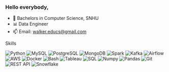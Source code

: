 ### Hello everybody,

- :book: Bachelors in Computer Science, SNHU
- 📊 Data Engineer
- 📫 Email: walker.educs@gmail.com

Skills 

![Python](https://img.shields.io/badge/-Python-blue?style=flat-square&logo=python&logoColor=white)
![MySQL](https://img.shields.io/badge/-MySQL-red?style=flat-square&logo=mysql&logoColor=white)
![PostgreSQL](https://img.shields.io/badge/-PostgreSQL-white?style=flat-square&logo=postgresql&logoColor=blue)
![MongoDB](https://img.shields.io/badge/-MongoDB-blue?style=flat-square&logo=mongodb&logoColor=white)
![Spark](https://img.shields.io/badge/-Apache%20Spark-red?style=flat-square&logo=Apache%20Spark&logoColor=white)
![Kafka](https://img.shields.io/badge/-Kafka-white?style=flat-square&logo=apache-kafka&logoColor=blue)
![Airflow](https://img.shields.io/badge/-Airflow-blue?style=flat-square&logo=apache-airflow&logoColor=white)
![AWS](https://img.shields.io/badge/-AWS-red?style=flat-square&logo=amazon&logoColor=white)
![Docker](https://img.shields.io/badge/-Docker-white?style=flat-square&logo=docker&logoColor=blue)
![Bash](https://img.shields.io/badge/-Bash-blue?style=flat-square&logo=gnu-bash&logoColor=white)
![Tableau](https://img.shields.io/badge/-Tableau-red?style=flat-square&logo=tableau&logoColor=white)
![SQL](https://img.shields.io/badge/-SQL-white?style=flat-square&logo=sqlite&logoColor=blue)
![Numpy](https://img.shields.io/badge/-Numpy-blue?style=flat-square&logo=numpy&logoColor=white)
![Pandas](https://img.shields.io/badge/-Pandas-red?style=flat-square&logo=pandas&logoColor=white)
![Git](https://img.shields.io/badge/-Git-white?style=flat-square&logo=git&logoColor=blue)
![REST API](https://img.shields.io/badge/-REST%20API-blue?style=flat-square&logo=data:image/svg+xml;base64,PHN2ZyB4bWxucz0iaHR0cDovL3d3dy53My5vcmcvMjAwMC9zdmciIHdpZHRoPSIxMDAiIGhlaWdodD0iMTAwIj48Y2lyY2xlIGN4PSI1MCIgY3k9IjUwIiByPSI1MCIgc3Ryb2tlLXdpZHRoPSIxMCIgc3Ryb2tlLWxpbmVjbGFzc3M9Im5vbmUiIHN0cm9rZS1saW5lY2xhc3M9Im5vbmUiIHN0cm9rZS1vcGFjaXR5PSJwYWxlIiBzdHJva2UtY29sb3I9ImJsYWNrIiBzdHJva2Utb3BhY2l0eT0iMTAiLz48cGF0aCBkPSJNNTAsNTAgTDEwMCw1MCAwLDkwIEMxMTAsOTAgMTEwLDkwIDExMCw5MCAxMDAsOTAgTDEwMCw1MCA1MCw1MCIgc3Ryb2tlLXdpZHRoPSIxMCIgc3Ryby1saW5lY2xhc3M9Im5vbmUiIHN0cm9rZS1vcGFjaXR5PSJwYWxlIi8+PC9zdmc+Cg==&logoColor=white)
![Snowflake](https://img.shields.io/badge/-Snowflake-red?style=flat-square&logo=snowflake&logoColor=white)









<!--
**WCM-CS/WCM-CS** is a ✨ _special_ ✨ repository because its `README.md` (this file) appears on your GitHub profile.

Here are some ideas to get you started:

- 🔭 I’m currently working on ...
- 🌱 I’m currently learning ...
- 👯 I’m looking to collaborate on ...
- 🤔 I’m looking for help with ...
- 💬 Ask me about ...
- 📫 How to reach me: ...
- 😄 Pronouns: ...
- ⚡ Fun fact: ...
-->
